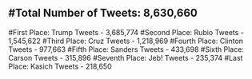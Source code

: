 #Total Number of Tweets: 8,630,660 
---
#First Place: Trump Tweets - 3,685,774
#Second Place: Rubio Tweets - 1,545,622
#Third Place: Cruz Tweets - 1,218,969
#Fourth Place: Clinton Tweets - 977,663
#Fifth Place: Sanders Tweets - 433,698
#Sixth Place: Carson Tweets - 315,896
#Seventh Place: Jeb! Tweets - 235,374
#Last Place: Kasich Tweets - 218,650

